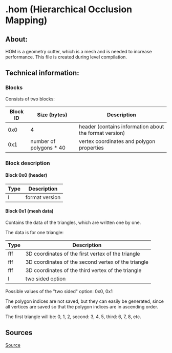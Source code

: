 # .hom (Hierarchical Occlusion Mapping)

## About:

HOM is a geometry cutter, which is a mesh and is needed to increase performance. This file is created during level compilation.

## Technical information:

### Blocks

Consists of two blocks:

| Block ID | Size (bytes) | Description | 
---|---|---|
| 0x0 | 4 | header (contains information about the format version) |
| 0x1 | number of polygons * 40 | vertex coordinates and polygon properties |

### Block description

#### Block 0x0 (header)

| Type | Description |
---|---| 
| I | format version |

#### Block 0x1 (mesh data)

Contains the data of the triangles, which are written one by one.

The data is for one triangle:

| Type | Description |
---|---| 
| fff | 3D coordinates of the first vertex of the triangle |
| fff | 3D coordinates of the second vertex of the triangle |
| fff | 3D coordinates of the third vertex of the triangle |
| I | two sided option |

Possible values of the "two sided" option: 0x0, 0x1

The polygon indices are not saved, but they can easily be generated, since all vertices are saved so that the polygon indices are in ascending order.

The first triangle will be: 0, 1, 2, second: 3, 4, 5, third: 6, 7, 8, etc.

## Sources
[Source](http://stalkerin.gameru.net/wiki/index.php?title=Level.hom)